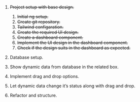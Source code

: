1. ~~Project setup with base design.~~
    1. ~~Initial ng setup.~~
    2. ~~Create git repository.~~ 
    3. ~~Tailwind configaration.~~
    4. ~~Create the required UI design.~~
    5. ~~Create a dashboard component.~~
    6. ~~Implement the UI design in the dashboard component.~~
    7. ~~Check if the design suits in the dashboard as expected.~~

2. Database setup.

3. Show dynamic data from database in the related box.

4. Implement drag and drop options.

5. Let dynamic data change it’s status along with drag and drop.

6. Refactor and structure.
